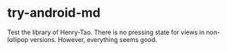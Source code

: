 # try-android-md

Test the library of Henry-Tao. There is no pressing state for views in non-lollipop versions.
However, everything seems good.